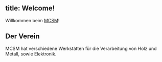 title: Welcome!
---
Willkommen beim [MCSM](http://home.arcor.de/mcsm-muenchen/)! 

## Der Verein

MCSM hat verschiedene Werkstätten für die Verarbeitung von Holz und Metall, sowie Elektronik.

